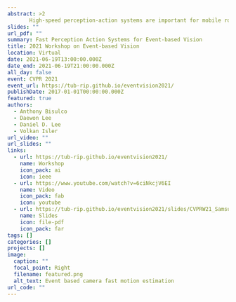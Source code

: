 ```yaml
---
abstract: >2
       High-speed perception-action systems are important for mobile robot systems to react in dynamic environments. Event-based cameras have attractive properties for these systems such as high dynamic range, efficient energy use and low latency sensing. At Samsung’s AI Center in NY (SAIC-NY) we have been working on novel DVS-based systems and algorithms to capitalize on these properties. Our previous work in this domain includes a near-chip architecture for low-complexity pedestrian detection on bandwidth-limited networks. In this talk, we will present an overview of our most recent work where the goal is to create high speed perception-action systems for collision avoidance. The introduction of robots to kitchen environments will require avoidance of incoming high-speed moving obstacles such as falling spices, liquids or sharp objects that they should avoid. Our experimental test-bed to explore these systems consists of shooting a toy-dart(22m/s) at a target located on a linear-actuator with a static event-based camera observing the motion head-on. During the dart’s flight, we developed a perception system to extract time to collision and impact location on the camera plane from the event-stream  for triggering a collision avoidance system. The entire dart flight is around 150ms, hence we also analyze the various latencies of the perception-action system and system tradeoffs for collision avoidance. As a result of this analysis, we found an initial observability latency of the dart up to 100ms, which resulted in the use of a telescopic lens to reduce this delay to 20ms. A benefit of using an event-camera in this scenario as opposed to a 60Hz frame-based imager is that the perception process can acquire ~100ms of in-focus events as opposed to one or two motion blurred frames. Inspecting our perception performance using event-data, we established our perception system to estimate time to collision within 24.73% and impact location within 18.4mm on our testing dataset. Overall, our perception system and minimal system latency allows our system to successfully avoid a fast incoming toy dart. 
slides: ""
url_pdf: ""
summary: Fast Perception Action Systems for Event-based Vision
title: 2021 Workshop on Event-based Vision
location: Virtual
date: 2021-06-19T13:00:00.000Z
date_end: 2021-06-19T21:00:00.000Z
all_day: false
event: CVPR 2021
event_url: https://tub-rip.github.io/eventvision2021/
publishDate: 2017-01-01T00:00:00.000Z
featured: true
authors:
  - Anthony Bisulco
  - Daewon Lee
  - Daniel D. Lee
  - Volkan Isler
url_video: ""
url_slides: ""
links:
  - url: https://tub-rip.github.io/eventvision2021/
    name: Workshop
    icon_pack: ai
    icon: ieee
  - url: https://www.youtube.com/watch?v=6ciNkcjV6EI
    name: Video
    icon_pack: fab
    icon: youtube
  - url: https://tub-rip.github.io/eventvision2021/slides/CVPRW21_Samsung_AIC-NY.pdf
    name: Slides
    icon: file-pdf
    icon_pack: far
tags: []
categories: []
projects: []
image:
  caption: ""
  focal_point: Right
  filename: featured.png
  alt_text: Event based camera fast motion estimation
url_code: ""
---
```

